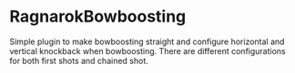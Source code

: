 # RagnarokBowboosting
Simple plugin to make bowboosting straight and configure horizontal and vertical knockback when bowboosting. There are different configurations for both first shots and chained shot.
